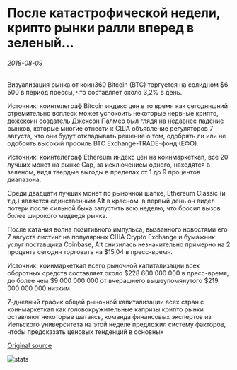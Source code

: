 # После катастрофической недели, крипто рынки ралли вперед в зеленый...

###### 2018-08-09

Визуализация рынка от коин360 Bitcoin (BTC) торгуется на солидном $6 500 в период прессы, что составляет около 3,2% в день.

Источник: коинтелеграф Bitcoin индекс цен в то время как сегодняшний стремительно всплеск может успокоить некоторые нервные крипто, дожекоин создатель Джексон Палмер был глядя на недавнее падение рынков, которые многие отнести к США объявление регуляторов 7 августа, что они будут откладывать решение о том, одобрять ли или не одобрить высокий профиль BTC Exchange-TRADE-фонд (ЕФО).

Источник: коинтелеграф Ethereum индекс цен на коинмаркеткап, все 20 лучших монет на рынке Cap, за исключением одного, находятся в зеленом, видя твердые выгоды в пределах от 1 до 9 процентов диапазона.

Среди двадцати лучших монет по рыночной шапке, Ethereum Classic (и т.д.) является единственным Alt в красном, в первый день он видел потери после сильной быка запустить всю неделю, что бросил вызов более широкого медведя рынка.

После катания волна позитивного импульса, вызванного новостями его 7 августа листинг на популярных США Crypto Exchange и бумажник услуг поставщика Coinbase, Alt снизилась незначительно примерно на 2 процента сегодня торговать на $15,04 в пресс-время.

Источник: коинмаркеткап всего рыночной капитализации всех оборотных средств составляет около $228 600 000 000 в пресс-время, до более чем $9 000 000 000 от вчерашнего вышеупомянутого $219 000 000 000 низким.

7-дневный график общей рыночной капитализации всех стран с коинмаркеткап как головокружительные капризы крипто рынки оставляют некоторые шатаясь, команда финансовых экспертов из Йельского университета на этой неделе предложил систему факторов, чтобы предсказать ценовых тенденций в основных

[Original source](https://cointelegraph.com/news/after-a-catastrophic-week-crypto-markets-rally-forth-into-the-green)

![stats](https://c.statcounter.com/11760860/0/a89fa40b/1/ "stats")